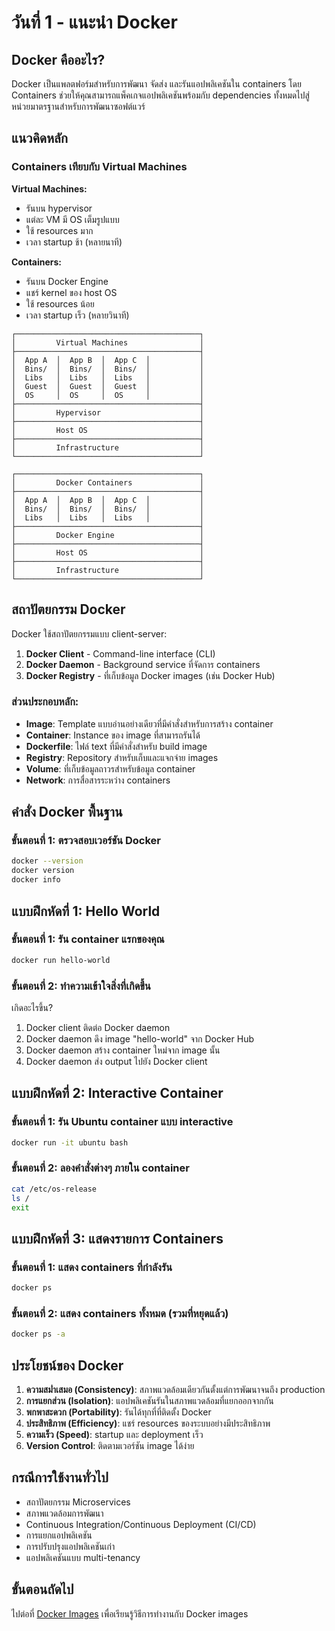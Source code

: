 # วันที่ 1 - แนะนำ Docker

## Docker คืออะไร?

Docker เป็นแพลตฟอร์มสำหรับการพัฒนา จัดส่ง และรันแอปพลิเคชันใน containers โดย Containers ช่วยให้คุณสามารถแพ็คเกจแอปพลิเคชันพร้อมกับ dependencies ทั้งหมดไปสู่หน่วยมาตรฐานสำหรับการพัฒนาซอฟต์แวร์

## แนวคิดหลัก

### Containers เทียบกับ Virtual Machines

**Virtual Machines:**
- รันบน hypervisor
- แต่ละ VM มี OS เต็มรูปแบบ
- ใช้ resources มาก
- เวลา startup ช้า (หลายนาที)

**Containers:**
- รันบน Docker Engine
- แชร์ kernel ของ host OS
- ใช้ resources น้อย
- เวลา startup เร็ว (หลายวินาที)

```
┌─────────────────────────────────────────┐
│         Virtual Machines                │
├─────────────────────────────────────────┤
│  App A  │  App B  │  App C  │           │
│  Bins/  │  Bins/  │  Bins/  │           │
│  Libs   │  Libs   │  Libs   │           │
│  Guest  │  Guest  │  Guest  │           │
│  OS     │  OS     │  OS     │           │
├─────────────────────────────────────────┤
│         Hypervisor                      │
├─────────────────────────────────────────┤
│         Host OS                         │
├─────────────────────────────────────────┤
│         Infrastructure                  │
└─────────────────────────────────────────┘

┌─────────────────────────────────────────┐
│         Docker Containers               │
├─────────────────────────────────────────┤
│  App A  │  App B  │  App C  │           │
│  Bins/  │  Bins/  │  Bins/  │           │
│  Libs   │  Libs   │  Libs   │           │
├─────────────────────────────────────────┤
│         Docker Engine                   │
├─────────────────────────────────────────┤
│         Host OS                         │
├─────────────────────────────────────────┤
│         Infrastructure                  │
└─────────────────────────────────────────┘
```

## สถาปัตยกรรม Docker

Docker ใช้สถาปัตยกรรมแบบ client-server:

1. **Docker Client** - Command-line interface (CLI)
2. **Docker Daemon** - Background service ที่จัดการ containers
3. **Docker Registry** - ที่เก็บข้อมูล Docker images (เช่น Docker Hub)

### ส่วนประกอบหลัก:

- **Image**: Template แบบอ่านอย่างเดียวที่มีคำสั่งสำหรับการสร้าง container
- **Container**: Instance ของ image ที่สามารถรันได้
- **Dockerfile**: ไฟล์ text ที่มีคำสั่งสำหรับ build image
- **Registry**: Repository สำหรับเก็บและแจกจ่าย images
- **Volume**: ที่เก็บข้อมูลถาวรสำหรับข้อมูล container
- **Network**: การสื่อสารระหว่าง containers

## คำสั่ง Docker พื้นฐาน

### ขั้นตอนที่ 1: ตรวจสอบเวอร์ชัน Docker
```bash
docker --version
docker version
docker info
```

## แบบฝึกหัดที่ 1: Hello World

### ขั้นตอนที่ 1: รัน container แรกของคุณ
```bash
docker run hello-world
```

### ขั้นตอนที่ 2: ทำความเข้าใจสิ่งที่เกิดขึ้น
เกิดอะไรขึ้น?
1. Docker client ติดต่อ Docker daemon
2. Docker daemon ดึง image "hello-world" จาก Docker Hub
3. Docker daemon สร้าง container ใหม่จาก image นั้น
4. Docker daemon ส่ง output ไปยัง Docker client

## แบบฝึกหัดที่ 2: Interactive Container

### ขั้นตอนที่ 1: รัน Ubuntu container แบบ interactive
```bash
docker run -it ubuntu bash
```

### ขั้นตอนที่ 2: ลองคำสั่งต่างๆ ภายใน container
```bash
cat /etc/os-release
ls /
exit
```

## แบบฝึกหัดที่ 3: แสดงรายการ Containers

### ขั้นตอนที่ 1: แสดง containers ที่กำลังรัน
```bash
docker ps
```

### ขั้นตอนที่ 2: แสดง containers ทั้งหมด (รวมที่หยุดแล้ว)
```bash
docker ps -a
```

## ประโยชน์ของ Docker

1. **ความสม่ำเสมอ (Consistency)**: สภาพแวดล้อมเดียวกันตั้งแต่การพัฒนาจนถึง production
2. **การแยกส่วน (Isolation)**: แอปพลิเคชันรันในสภาพแวดล้อมที่แยกออกจากกัน
3. **พกพาสะดวก (Portability)**: รันได้ทุกที่ที่ติดตั้ง Docker
4. **ประสิทธิภาพ (Efficiency)**: แชร์ resources ของระบบอย่างมีประสิทธิภาพ
5. **ความเร็ว (Speed)**: startup และ deployment เร็ว
6. **Version Control**: ติดตามเวอร์ชัน image ได้ง่าย

## กรณีการใช้งานทั่วไป

- สถาปัตยกรรม Microservices
- สภาพแวดล้อมการพัฒนา
- Continuous Integration/Continuous Deployment (CI/CD)
- การแยกแอปพลิเคชัน
- การปรับปรุงแอปพลิเคชันเก่า
- แอปพลิเคชันแบบ multi-tenancy

## ขั้นตอนถัดไป

ไปต่อที่ [Docker Images](../02-images/README.md) เพื่อเรียนรู้วิธีการทำงานกับ Docker images
